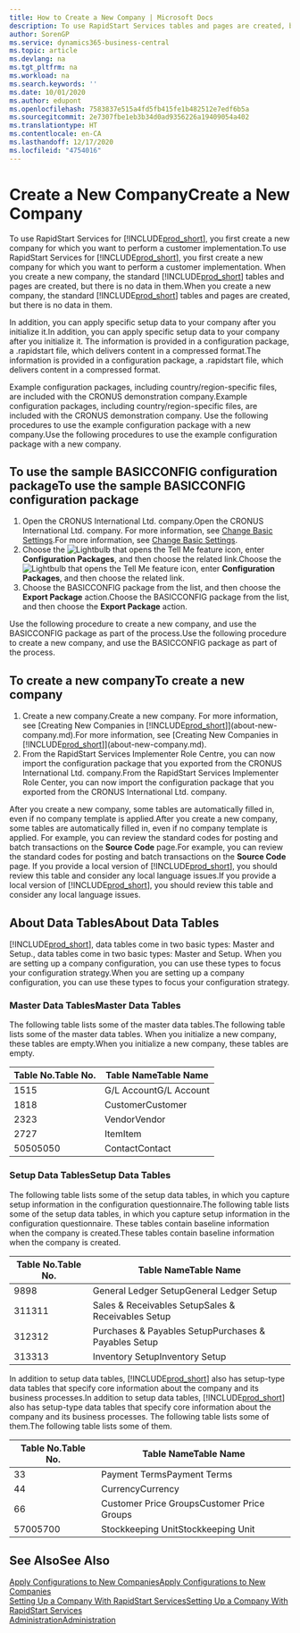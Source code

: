 ```yaml
---
title: How to Create a New Company | Microsoft Docs
description: To use RapidStart Services tables and pages are created, but there is no data in them.
author: SorenGP
ms.service: dynamics365-business-central
ms.topic: article
ms.devlang: na
ms.tgt_pltfrm: na
ms.workload: na
ms.search.keywords: ''
ms.date: 10/01/2020
ms.author: edupont
ms.openlocfilehash: 7583837e515a4fd5fb415fe1b482512e7edf6b5a
ms.sourcegitcommit: 2e7307fbe1eb3b34d0ad9356226a19409054a402
ms.translationtype: HT
ms.contentlocale: en-CA
ms.lasthandoff: 12/17/2020
ms.locfileid: "4754016"
---
```

# <a name="create-a-new-company"></a><span data-ttu-id="fe171-103">Create a New Company</span><span class="sxs-lookup"><span data-stu-id="fe171-103">Create a New Company</span></span>
<span data-ttu-id="fe171-104">To use RapidStart Services for [!INCLUDE[prod_short](includes/prod_short.md)], you first create a new company for which you want to perform a customer implementation.</span><span class="sxs-lookup"><span data-stu-id="fe171-104">To use RapidStart Services for [!INCLUDE[prod_short](includes/prod_short.md)], you first create a new company for which you want to perform a customer implementation.</span></span> <span data-ttu-id="fe171-105">When you create a new company, the standard [!INCLUDE[prod_short](includes/prod_short.md)] tables and pages are created, but there is no data in them.</span><span class="sxs-lookup"><span data-stu-id="fe171-105">When you create a new company, the standard [!INCLUDE[prod_short](includes/prod_short.md)] tables and pages are created, but there is no data in them.</span></span>

<span data-ttu-id="fe171-106">In addition, you can apply specific setup data to your company after you initialize it.</span><span class="sxs-lookup"><span data-stu-id="fe171-106">In addition, you can apply specific setup data to your company after you initialize it.</span></span> <span data-ttu-id="fe171-107">The information is provided in a configuration package, a .rapidstart file, which delivers content in a compressed format.</span><span class="sxs-lookup"><span data-stu-id="fe171-107">The information is provided in a configuration package, a .rapidstart file, which delivers content in a compressed format.</span></span>  

<span data-ttu-id="fe171-108">Example configuration packages, including country/region-specific files, are included with the CRONUS demonstration company.</span><span class="sxs-lookup"><span data-stu-id="fe171-108">Example configuration packages, including country/region-specific files, are included with the CRONUS demonstration company.</span></span> <span data-ttu-id="fe171-109">Use the following procedures to use the example configuration package with a new company.</span><span class="sxs-lookup"><span data-stu-id="fe171-109">Use the following procedures to use the example configuration package with a new company.</span></span>  

## <a name="to-use-the-sample-basicconfig-configuration-package"></a><span data-ttu-id="fe171-110">To use the sample BASICCONFIG configuration package</span><span class="sxs-lookup"><span data-stu-id="fe171-110">To use the sample BASICCONFIG configuration package</span></span>  
1. <span data-ttu-id="fe171-111">Open the CRONUS International Ltd. company.</span><span class="sxs-lookup"><span data-stu-id="fe171-111">Open the CRONUS International Ltd. company.</span></span> <span data-ttu-id="fe171-112">For more information, see [Change Basic Settings](ui-change-basic-settings.md).</span><span class="sxs-lookup"><span data-stu-id="fe171-112">For more information, see [Change Basic Settings](ui-change-basic-settings.md).</span></span>
2. <span data-ttu-id="fe171-113">Choose the ![Lightbulb that opens the Tell Me feature](media/ui-search/search_small.png "Tell me what you want to do") icon, enter **Configuration Packages**, and then choose the related link.</span><span class="sxs-lookup"><span data-stu-id="fe171-113">Choose the ![Lightbulb that opens the Tell Me feature](media/ui-search/search_small.png "Tell me what you want to do") icon, enter **Configuration Packages**, and then choose the related link.</span></span>  
3. <span data-ttu-id="fe171-114">Choose the BASICCONFIG package from the list, and then choose the **Export Package** action.</span><span class="sxs-lookup"><span data-stu-id="fe171-114">Choose the BASICCONFIG package from the list, and then choose the **Export Package** action.</span></span>  

<span data-ttu-id="fe171-115">Use the following procedure to create a new company, and use the BASICCONFIG package as part of the process.</span><span class="sxs-lookup"><span data-stu-id="fe171-115">Use the following procedure to create a new company, and use the BASICCONFIG package as part of the process.</span></span>  

## <a name="to-create-a-new-company"></a><span data-ttu-id="fe171-116">To create a new company</span><span class="sxs-lookup"><span data-stu-id="fe171-116">To create a new company</span></span>  
1. <span data-ttu-id="fe171-117">Create a new company.</span><span class="sxs-lookup"><span data-stu-id="fe171-117">Create a new company.</span></span> <span data-ttu-id="fe171-118">For more information, see [Creating New Companies in [!INCLUDE[prod_short](includes/prod_short.md)]](about-new-company.md).</span><span class="sxs-lookup"><span data-stu-id="fe171-118">For more information, see [Creating New Companies in [!INCLUDE[prod_short](includes/prod_short.md)]](about-new-company.md).</span></span>
2. <span data-ttu-id="fe171-119">From the RapidStart Services Implementer Role Centre, you can now import the configuration package that you exported from the CRONUS International Ltd. company.</span><span class="sxs-lookup"><span data-stu-id="fe171-119">From the RapidStart Services Implementer Role Center, you can now import the configuration package that you exported from the CRONUS International Ltd. company.</span></span>

<span data-ttu-id="fe171-120">After you create a new company, some tables are automatically filled in, even if no company template is applied.</span><span class="sxs-lookup"><span data-stu-id="fe171-120">After you create a new company, some tables are automatically filled in, even if no company template is applied.</span></span> <span data-ttu-id="fe171-121">For example, you can review the standard codes for posting and batch transactions on the **Source Code** page.</span><span class="sxs-lookup"><span data-stu-id="fe171-121">For example, you can review the standard codes for posting and batch transactions on the **Source Code** page.</span></span> <span data-ttu-id="fe171-122">If you provide a local version of [!INCLUDE[prod_short](includes/prod_short.md)], you should review this table and consider any local language issues.</span><span class="sxs-lookup"><span data-stu-id="fe171-122">If you provide a local version of [!INCLUDE[prod_short](includes/prod_short.md)], you should review this table and consider any local language issues.</span></span>

## <a name="about-data-tables"></a><span data-ttu-id="fe171-123">About Data Tables</span><span class="sxs-lookup"><span data-stu-id="fe171-123">About Data Tables</span></span>
[!INCLUDE[prod_short](includes/prod_short.md)]<span data-ttu-id="fe171-124">, data tables come in two basic types: Master and Setup.</span><span class="sxs-lookup"><span data-stu-id="fe171-124">, data tables come in two basic types: Master and Setup.</span></span> <span data-ttu-id="fe171-125">When you are setting up a company configuration, you can use these types to focus your configuration strategy.</span><span class="sxs-lookup"><span data-stu-id="fe171-125">When you are setting up a company configuration, you can use these types to focus your configuration strategy.</span></span>  

### <a name="master-data-tables"></a><span data-ttu-id="fe171-126">Master Data Tables</span><span class="sxs-lookup"><span data-stu-id="fe171-126">Master Data Tables</span></span>  
<span data-ttu-id="fe171-127">The following table lists some of the master data tables.</span><span class="sxs-lookup"><span data-stu-id="fe171-127">The following table lists some of the master data tables.</span></span> <span data-ttu-id="fe171-128">When you initialize a new company, these tables are empty.</span><span class="sxs-lookup"><span data-stu-id="fe171-128">When you initialize a new company, these tables are empty.</span></span>  

|<span data-ttu-id="fe171-129">Table No.</span><span class="sxs-lookup"><span data-stu-id="fe171-129">Table No.</span></span>|<span data-ttu-id="fe171-130">Table Name</span><span class="sxs-lookup"><span data-stu-id="fe171-130">Table Name</span></span>|  
|-------------------|--------------------|  
|<span data-ttu-id="fe171-131">15</span><span class="sxs-lookup"><span data-stu-id="fe171-131">15</span></span>|<span data-ttu-id="fe171-132">G/L Account</span><span class="sxs-lookup"><span data-stu-id="fe171-132">G/L Account</span></span>|  
|<span data-ttu-id="fe171-133">18</span><span class="sxs-lookup"><span data-stu-id="fe171-133">18</span></span>|<span data-ttu-id="fe171-134">Customer</span><span class="sxs-lookup"><span data-stu-id="fe171-134">Customer</span></span>|  
|<span data-ttu-id="fe171-135">23</span><span class="sxs-lookup"><span data-stu-id="fe171-135">23</span></span>|<span data-ttu-id="fe171-136">Vendor</span><span class="sxs-lookup"><span data-stu-id="fe171-136">Vendor</span></span>|  
|<span data-ttu-id="fe171-137">27</span><span class="sxs-lookup"><span data-stu-id="fe171-137">27</span></span>|<span data-ttu-id="fe171-138">Item</span><span class="sxs-lookup"><span data-stu-id="fe171-138">Item</span></span>|  
|<span data-ttu-id="fe171-139">5050</span><span class="sxs-lookup"><span data-stu-id="fe171-139">5050</span></span>|<span data-ttu-id="fe171-140">Contact</span><span class="sxs-lookup"><span data-stu-id="fe171-140">Contact</span></span>|  

### <a name="setup-data-tables"></a><span data-ttu-id="fe171-141">Setup Data Tables</span><span class="sxs-lookup"><span data-stu-id="fe171-141">Setup Data Tables</span></span>  
<span data-ttu-id="fe171-142">The following table lists some of the setup data tables, in which you capture setup information in the configuration questionnaire.</span><span class="sxs-lookup"><span data-stu-id="fe171-142">The following table lists some of the setup data tables, in which you capture setup information in the configuration questionnaire.</span></span> <span data-ttu-id="fe171-143">These tables contain baseline information when the company is created.</span><span class="sxs-lookup"><span data-stu-id="fe171-143">These tables contain baseline information when the company is created.</span></span>  

|<span data-ttu-id="fe171-144">Table No.</span><span class="sxs-lookup"><span data-stu-id="fe171-144">Table No.</span></span>|<span data-ttu-id="fe171-145">Table Name</span><span class="sxs-lookup"><span data-stu-id="fe171-145">Table Name</span></span>|  
|-------------------|--------------------|  
|<span data-ttu-id="fe171-146">98</span><span class="sxs-lookup"><span data-stu-id="fe171-146">98</span></span>|<span data-ttu-id="fe171-147">General Ledger Setup</span><span class="sxs-lookup"><span data-stu-id="fe171-147">General Ledger Setup</span></span>|  
|<span data-ttu-id="fe171-148">311</span><span class="sxs-lookup"><span data-stu-id="fe171-148">311</span></span>|<span data-ttu-id="fe171-149">Sales & Receivables Setup</span><span class="sxs-lookup"><span data-stu-id="fe171-149">Sales & Receivables Setup</span></span>|  
|<span data-ttu-id="fe171-150">312</span><span class="sxs-lookup"><span data-stu-id="fe171-150">312</span></span>|<span data-ttu-id="fe171-151">Purchases & Payables Setup</span><span class="sxs-lookup"><span data-stu-id="fe171-151">Purchases & Payables Setup</span></span>|  
|<span data-ttu-id="fe171-152">313</span><span class="sxs-lookup"><span data-stu-id="fe171-152">313</span></span>|<span data-ttu-id="fe171-153">Inventory Setup</span><span class="sxs-lookup"><span data-stu-id="fe171-153">Inventory Setup</span></span>|  

<span data-ttu-id="fe171-154">In addition to setup data tables, [!INCLUDE[prod_short](includes/prod_short.md)] also has setup-type data tables that specify core information about the company and its business processes.</span><span class="sxs-lookup"><span data-stu-id="fe171-154">In addition to setup data tables, [!INCLUDE[prod_short](includes/prod_short.md)] also has setup-type data tables that specify core information about the company and its business processes.</span></span> <span data-ttu-id="fe171-155">The following table lists some of them.</span><span class="sxs-lookup"><span data-stu-id="fe171-155">The following table lists some of them.</span></span>  

|<span data-ttu-id="fe171-156">Table No.</span><span class="sxs-lookup"><span data-stu-id="fe171-156">Table No.</span></span>|<span data-ttu-id="fe171-157">Table Name</span><span class="sxs-lookup"><span data-stu-id="fe171-157">Table Name</span></span>|  
|-------------------|--------------------|  
|<span data-ttu-id="fe171-158">3</span><span class="sxs-lookup"><span data-stu-id="fe171-158">3</span></span>|<span data-ttu-id="fe171-159">Payment Terms</span><span class="sxs-lookup"><span data-stu-id="fe171-159">Payment Terms</span></span>|  
|<span data-ttu-id="fe171-160">4</span><span class="sxs-lookup"><span data-stu-id="fe171-160">4</span></span>|<span data-ttu-id="fe171-161">Currency</span><span class="sxs-lookup"><span data-stu-id="fe171-161">Currency</span></span>|  
|<span data-ttu-id="fe171-162">6</span><span class="sxs-lookup"><span data-stu-id="fe171-162">6</span></span>|<span data-ttu-id="fe171-163">Customer Price Groups</span><span class="sxs-lookup"><span data-stu-id="fe171-163">Customer Price Groups</span></span>|  
|<span data-ttu-id="fe171-164">5700</span><span class="sxs-lookup"><span data-stu-id="fe171-164">5700</span></span>|<span data-ttu-id="fe171-165">Stockkeeping Unit</span><span class="sxs-lookup"><span data-stu-id="fe171-165">Stockkeeping Unit</span></span>|

  

## <a name="see-also"></a><span data-ttu-id="fe171-166">See Also</span><span class="sxs-lookup"><span data-stu-id="fe171-166">See Also</span></span>  
[<span data-ttu-id="fe171-167">Apply Configurations to New Companies</span><span class="sxs-lookup"><span data-stu-id="fe171-167">Apply Configurations to New Companies</span></span>](admin-apply-configuration-to-new-companies.md)  
[<span data-ttu-id="fe171-168">Setting Up a Company With RapidStart Services</span><span class="sxs-lookup"><span data-stu-id="fe171-168">Setting Up a Company With RapidStart Services</span></span>](admin-set-up-a-company-with-rapidstart.md)  
[<span data-ttu-id="fe171-169">Administration</span><span class="sxs-lookup"><span data-stu-id="fe171-169">Administration</span></span>](admin-setup-and-administration.md)
